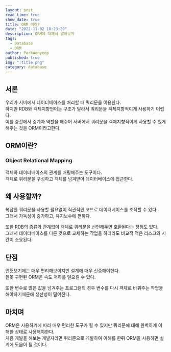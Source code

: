 ```yaml
---
layout: post
read_time: true
show_date: true
title: ORM 이란?
date: "2022-11-02 18:23:20"
description: ORM에 대해서 알아보자
tags:
  - Database
  - ORM
author: ParkWonyeop
published: true
img: ":title.png"
category: database
---
```


## 서론

우리가 서버에서 데이터베이스를 처리할 때 쿼리문을 이용한다.  
하지만 RDB와 객체지향언어는 구조가 달라서 쿼리문을 객체지향적이게 사용하기 어렵다.  
이를 중간에서 중계자 역할을 해주어 서버에서 쿼리문을 객체지향적이게 사용할 수 있게 해주는 것을 ORM이라고한다.

## ORM이란?

### Object Relational Mapping

객체와 데이터베이스의 관계를 매핑해주는 도구이다.  
객체로 쿼리문을 구성하고 객체를 넘겨받아 데이터베이스에 접근한다.

## 왜 사용할까?

복잡한 쿼리문을 사용할 필요없이 직관적인 코드로 데이터베이스를 조작할 수 있다.  
그래서 가독성이 증가하고, 유지보수에 편하다.

또한 RDB의 종류와 관계없이 객체로 쿼리문을 선언해두면 호환된다는 장점도 있다.  
그래서 데이터베이스를 다른 것으로 교체하는 작업을 하더라도 비교적 적은 리스크와 시간이 소요된다.

## 단점

언뜻보기에는 매우 편리해보이지만 설계에 매우 신중해야한다.  
잘못 구현된 ORM은 속도 저하를 일으킬 수 있다.

또한 변수로 많은 값을 넘겨주는 프로그램의 경우 변수를 다시 객체로 바꿔주는 작업을 해야하기때문에 생산성이 떨어진다.

## 마치며

ORM은 사용하기에 따라 매우 편리한 도구가 될 수 있지만 쿼리문에 대해 완벽하게 이해한 상태로 사용해야한다.  
처음 개발을 해보는 개발자라면 쿼리문으로 개발하여 이해를 한뒤 ORM을 사용하면 설계에 도움이 될 것이다.
